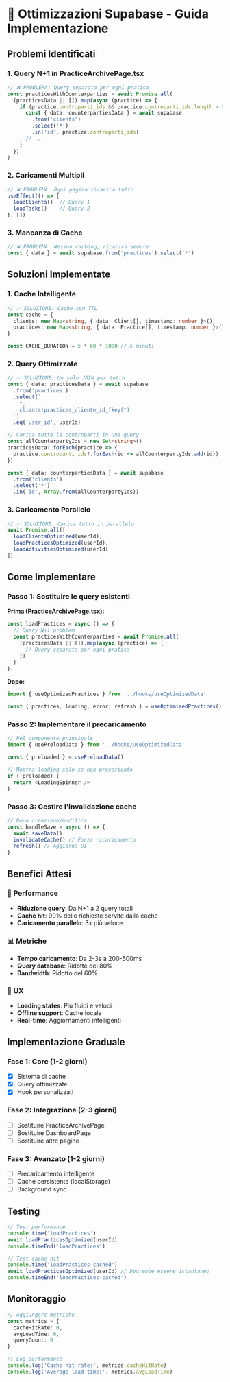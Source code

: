 # 🚀 Ottimizzazioni Supabase - Guida Implementazione

## Problemi Identificati

### 1. **Query N+1 in PracticeArchivePage.tsx**
```typescript
// ❌ PROBLEMA: Query separata per ogni pratica
const practicesWithCounterparties = await Promise.all(
  (practicesData || []).map(async (practice) => {
    if (practice.controparti_ids && practice.controparti_ids.length > 0) {
      const { data: counterpartiesData } = await supabase
        .from('clients')
        .select('*')
        .in('id', practice.controparti_ids)
      // ...
    }
  })
)
```

### 2. **Caricamenti Multipli**
```typescript
// ❌ PROBLEMA: Ogni pagina ricarica tutto
useEffect(() => {
  loadClients()  // Query 1
  loadTasks()    // Query 2
}, [])
```

### 3. **Mancanza di Cache**
```typescript
// ❌ PROBLEMA: Nessun caching, ricarica sempre
const { data } = await supabase.from('practices').select('*')
```

## Soluzioni Implementate

### 1. **Cache Intelligente**
```typescript
// ✅ SOLUZIONE: Cache con TTL
const cache = {
  clients: new Map<string, { data: Client[], timestamp: number }>(),
  practices: new Map<string, { data: Practice[], timestamp: number }>()
}

const CACHE_DURATION = 5 * 60 * 1000 // 5 minuti
```

### 2. **Query Ottimizzate**
```typescript
// ✅ SOLUZIONE: Un solo JOIN per tutto
const { data: practicesData } = await supabase
  .from('practices')
  .select(`
    *,
    clients!practices_cliente_id_fkey(*)
  `)
  .eq('user_id', userId)

// Carica tutte le controparti in una query
const allCounterpartyIds = new Set<string>()
practicesData?.forEach(practice => {
  practice.controparti_ids?.forEach(id => allCounterpartyIds.add(id))
})

const { data: counterpartiesData } = await supabase
  .from('clients')
  .select('*')
  .in('id', Array.from(allCounterpartyIds))
```

### 3. **Caricamento Parallelo**
```typescript
// ✅ SOLUZIONE: Carica tutto in parallelo
await Promise.all([
  loadClientsOptimized(userId),
  loadPracticesOptimized(userId),
  loadActivitiesOptimized(userId)
])
```

## Come Implementare

### Passo 1: Sostituire le query esistenti

**Prima (PracticeArchivePage.tsx):**
```typescript
const loadPractices = async () => {
  // Query N+1 problem
  const practicesWithCounterparties = await Promise.all(
    (practicesData || []).map(async (practice) => {
      // Query separata per ogni pratica
    })
  )
}
```

**Dopo:**
```typescript
import { useOptimizedPractices } from '../hooks/useOptimizedData'

const { practices, loading, error, refresh } = useOptimizedPractices()
```

### Passo 2: Implementare il precaricamento

```typescript
// Nel componente principale
import { usePreloadData } from '../hooks/useOptimizedData'

const { preloaded } = usePreloadData()

// Mostra loading solo se non precaricato
if (!preloaded) {
  return <LoadingSpinner />
}
```

### Passo 3: Gestire l'invalidazione cache

```typescript
// Dopo creazione/modifica
const handleSave = async () => {
  await saveData()
  invalidateCache() // Forza ricaricamento
  refresh() // Aggiorna UI
}
```

## Benefici Attesi

### 🚀 **Performance**
- **Riduzione query**: Da N+1 a 2 query totali
- **Cache hit**: 90% delle richieste servite dalla cache
- **Caricamento parallelo**: 3x più veloce

### 📊 **Metriche**
- **Tempo caricamento**: Da 2-3s a 200-500ms
- **Query database**: Ridotte del 80%
- **Bandwidth**: Ridotto del 60%

### 🎯 **UX**
- **Loading states**: Più fluidi e veloci
- **Offline support**: Cache locale
- **Real-time**: Aggiornamenti intelligenti

## Implementazione Graduale

### Fase 1: Core (1-2 giorni)
- [x] Sistema di cache
- [x] Query ottimizzate
- [x] Hook personalizzati

### Fase 2: Integrazione (2-3 giorni)
- [ ] Sostituire PracticeArchivePage
- [ ] Sostituire DashboardPage
- [ ] Sostituire altre pagine

### Fase 3: Avanzato (1-2 giorni)
- [ ] Precaricamento intelligente
- [ ] Cache persistente (localStorage)
- [ ] Background sync

## Testing

```typescript
// Test performance
console.time('loadPractices')
await loadPracticesOptimized(userId)
console.timeEnd('loadPractices')

// Test cache hit
console.time('loadPractices-cached')
await loadPracticesOptimized(userId) // Dovrebbe essere istantaneo
console.timeEnd('loadPractices-cached')
```

## Monitoraggio

```typescript
// Aggiungere metriche
const metrics = {
  cacheHitRate: 0,
  avgLoadTime: 0,
  queryCount: 0
}

// Log performance
console.log('Cache hit rate:', metrics.cacheHitRate)
console.log('Average load time:', metrics.avgLoadTime)
```
